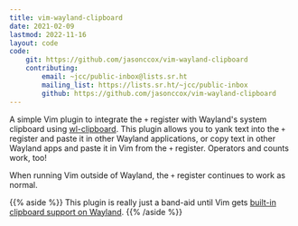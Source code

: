 ```yaml
---
title: vim-wayland-clipboard
date: 2021-02-09
lastmod: 2022-11-16
layout: code
code:
    git: https://github.com/jasonccox/vim-wayland-clipboard
    contributing:
        email: ~jcc/public-inbox@lists.sr.ht
        mailing_list: https://lists.sr.ht/~jcc/public-inbox
        github: https://github.com/jasonccox/vim-wayland-clipboard
---
```


A simple Vim plugin to integrate the `+` register with Wayland's system clipboard using [wl-clipboard](https://github.com/bugaevc/wl-clipboard). This plugin allows you to yank text into the `+` register and paste it in other Wayland applications, or copy text in other Wayland apps and paste it in Vim from the `+` register. Operators and counts work, too!

<!--more-->

When running Vim outside of Wayland, the `+` register continues to work as normal.

{{% aside %}}
This plugin is really just a band-aid until Vim gets [built-in clipboard support on Wayland](https://github.com/vim/vim/issues/5157).
{{% /aside %}}
